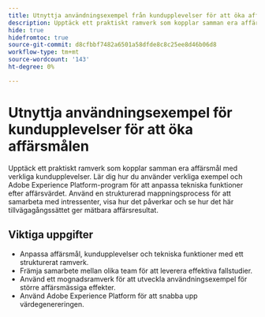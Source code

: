 ```yaml
---
title: Utnyttja användningsexempel från kundupplevelser för att öka affärsmålen
description: Upptäck ett praktiskt ramverk som kopplar samman era affärsmål med verkliga kundupplevelser. Använd de medföljande kalkylbladen för att strategiskt förbättra och tillämpa användningsexempel effektivt i Adobe Experience Platform.
hide: true
hidefromtoc: true
source-git-commit: d8cfbbf7482a6501a58dfde8c8c25ee8d46b06d8
workflow-type: tm+mt
source-wordcount: '143'
ht-degree: 0%

---
```


# Utnyttja användningsexempel för kundupplevelser för att öka affärsmålen

Upptäck ett praktiskt ramverk som kopplar samman era affärsmål med verkliga kundupplevelser. Lär dig hur du använder verkliga exempel och Adobe Experience Platform-program för att anpassa tekniska funktioner efter affärsvärdet. Använd en strukturerad mappningsprocess för att samarbeta med intressenter, visa hur det påverkar och se hur det här tillvägagångssättet ger mätbara affärsresultat.

## Viktiga uppgifter

- Anpassa affärsmål, kundupplevelser och tekniska funktioner med ett strukturerat ramverk.
- Främja samarbete mellan olika team för att leverera effektiva fallstudier.
- Använd ett mognadsramverk för att utveckla användningsexempel för större affärsmässiga effekter.
- Använd Adobe Experience Platform för att snabba upp värdegenereringen.
